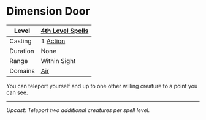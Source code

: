 # Dimension Door

| Level    | [4th Level Spells](4th%20Level%20Spells.md)         |
| -------- | --------------------------------------------------- |
| Casting  | 1 [Action](../../../../Game%20Procedures/Core%20Procedures/Action.md) |
| Duration | None                                                |
| Range    | Within Sight                                        |
| Domains  | [Air](../../Spell%20Domains/Air.md)              |

You can teleport yourself and up to one other willing creature to a point you can see.

---
*Upcast: Teleport two additional creatures per spell level.*
